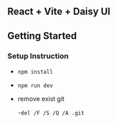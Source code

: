 ## React + Vite + Daisy UI

## Getting Started

### Setup Instruction

- `npm install`
- `npm run dev`
- remove exist git

  -`del /F /S /Q /A .git`
